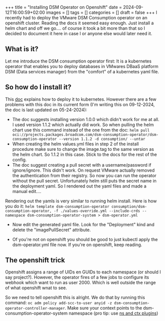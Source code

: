 +++
title = "Installing DSM Operator on Openshift"
date = 2024-09-12T16:00:59+02:00
images = []
tags = []
categories = []
draft = false
+++
I recently had to deploy the VMware DSM Consumption operator on an openshift cluster. Reading the docs it seemed easy enough. Just install a helm chart and off we go.... of course it took a bit more than that so I decided to document it here in case I or anyone else would later need it.

## What is it?
Let me introduce the DSM consumption operator first: It is a kubernetes operator that enables you to deploy databases in VMwares DBaaS platform DSM (Data services manager) from the "comfort" of a kubernetes yaml file.

## So how do I install it?
This [doc](https://docs.vmware.com/en/VMware-Data-Services-Manager/2.0/data-services-manager/GUID-cfg_dsm_consumption_operator.html) explains how to deploy it to kubernetes. However there are a few problems with this doc in its current form (I'm writing this on 09-12-2024, the doc is last updated on 05-24-2024):
- The doc suggests installing version 1.0.0 which didn't work for me at all. I used version 1.1.2 which actually did work. So when pulling the helm chart use this command instead of the one from the doc: ``helm pull oci://projects.packages.broadcom.com/dsm-consumption-operator/dsm-consumption-operator --version 1.1.2 -d consumption/ --untar``
- When creating the helm values.yml files in step 2 of the install procedure make sure to change the image.tag to the same version as the helm chart. So 1.1.2 in this case. Stick to the docs for the rest of the config.
- The doc suggest creating a pull secret with a username/password if ignore/ignore. This didn't work. On request VMware actually removed the authentication from their registry. So now you can run the operator without the pull secret. Unfortunately helm still puts the secret name in the deployment yaml. So I rendered out the yaml files and made a manual edit....

Rendering out the yamls is very similar to running helm install. Here is how you do it: ``helm template dsm-consumption-operator consumption/dsm-consumption-operator, -f ./values-override.yml --include-crds --namespace dsm-consumption-operator-system > dsm-operator.yml``

- Now edit the generated yaml file. Look for the "Deployment" kind and delete the "imagePullSecret" attribute.

- Of you're not on openshift you should be good to just kubectl apply the dsm-operator.yml file now. If you're on openshift, keep reading.

## The openshift trick
Openshift assigns a range of UIDs en GUIDs to each namespace (or should I say project?). However, the operator fires of a few jobs to configure its webhook which want to run as user 2000. Which is well outside the range of what openshift wnat to see. 

So we need to tell openshift this is alright. We do that by running this command: ``oc adm policy add-scc-to-user anyid -z dsm-consumption-operator-controller-manager``. Make sure your context points to the dsm-consumption-operator-system namespace (pro tip: use [ns and ctx plugins](https://github.com/ahmetb/kubectx))

